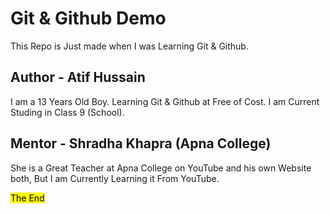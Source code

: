 <h1>Git & Github Demo</h1>
<p>This Repo is Just made when I was Learning Git & Github.</p>
<h2>Author -  Atif Hussain</h2>
<p>I am a 13 Years Old Boy. Learning Git & Github at Free of Cost. I am Current Studing in Class 9 (School).</p>
<h2>Mentor - Shradha Khapra (Apna College)</h2>
<p>She is a Great Teacher at Apna College on YouTube and his own Website both, But I am Currently Learning it From YouTube.</p>
<p> <mark> The End <mark> </p>
